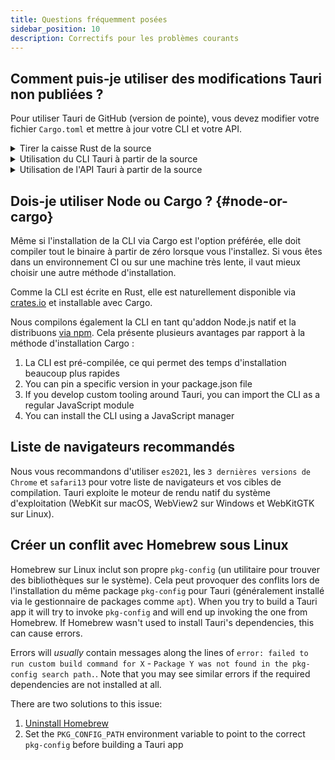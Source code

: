 ```yaml
---
title: Questions fréquemment posées
sidebar_position: 10
description: Correctifs pour les problèmes courants
---
```


## Comment puis-je utiliser des modifications Tauri non publiées ?

Pour utiliser Tauri de GitHub (version de pointe), vous devez modifier votre fichier `Cargo.toml` et mettre à jour votre CLI et votre API.

<details>
  <summary>Tirer la caisse Rust de la source</summary>

Append this to your `Cargo.toml` file:

```toml title=Cargo.toml
[patch.crates-io]
tauri = { git = "https://github.com/tauri-apps/tauri", branch = "dev" }
tauri-build = { git = "https://github.com/tauri-apps/tauri", branch = "dev" }
```

This will force all your dependencies to use `tauri` and `tauri-build` from Git instead of crates.io.

</details>

<details>
  <summary>Utilisation du CLI Tauri à partir de la source</summary>

If you are using the Cargo CLI, you can install it directly from GitHub:

```shell
cargo install --git https://github.com/tauri-apps/tauri --branch dev tauri-cli
```

If you are using the `@tauri-apps/cli` package, you will need to clone the repo and build it:

```shell
git clone https://github.com/tauri-apps/tauri
git checkout dev
cd tauri/tooling/cli/node
yarn
yarn build
```

To use it, run directly with node:

```shell
node /path/to/tauri/tooling/cli/node/tauri.js dev
node /path/to/tauri/tooling/cli/node/tauri.js build
```

Alternatively, you can run your app with Cargo directly:

```shell
cd src-tauri
cargo run --no-default-features # instead of tauri dev
cargo build # instead of tauri build - won't bundle your app though
```

</details>

<details>
  <summary>Utilisation de l'API Tauri à partir de la source</summary>

It is recommended to also use the Tauri API package from source when using the Tauri crate from GitHub (though it might not be needed). To build it from source, run the following script:

```shell
git clone https://github.com/tauri-apps/tauri
git checkout dev
cd tauri/tooling/api
yarn
yarn build
```

Now you can link it using yarn:

```shell
cd dist
yarn link
cd /path/to/your/project
yarn link @tauri-apps/api
```

Or you can change your package.json to point to the dist folder directly:

```json title=package.json
{
  "dependencies": {
    "@tauri-apps/api": "/path/to/tauri/tooling/api/dist"
  }
}
```

</details>

## Dois-je utiliser Node ou Cargo ? {#node-or-cargo}

Même si l'installation de la CLI via Cargo est l'option préférée, elle doit compiler tout le binaire à partir de zéro lorsque vous l'installez. Si vous êtes dans un environnement CI ou sur une machine très lente, il vaut mieux choisir une autre méthode d'installation.

Comme la CLI est écrite en Rust, elle est naturellement disponible via [crates.io][] et installable avec Cargo.

Nous compilons également la CLI en tant qu'addon Node.js natif et la distribuons [via npm][]. Cela présente plusieurs avantages par rapport à la méthode d'installation Cargo :

1. La CLI est pré-compilée, ce qui permet des temps d'installation beaucoup plus rapides
2. You can pin a specific version in your package.json file
3. If you develop custom tooling around Tauri, you can import the CLI as a regular JavaScript module
4. You can install the CLI using a JavaScript manager

## Liste de navigateurs recommandés

Nous vous recommandons d'utiliser `es2021`, les `3 dernières versions de Chrome` et `safari13` pour votre liste de navigateurs et vos cibles de compilation. Tauri exploite le moteur de rendu natif du système d'exploitation (WebKit sur macOS, WebView2 sur Windows et WebKitGTK sur Linux).

## Créer un conflit avec Homebrew sous Linux

Homebrew sur Linux inclut son propre `pkg-config` (un utilitaire pour trouver des bibliothèques sur le système). Cela peut provoquer des conflits lors de l'installation du même package `pkg-config` pour Tauri (généralement installé via le gestionnaire de packages comme `apt`). When you try to build a Tauri app it will try to invoke `pkg-config` and will end up invoking the one from Homebrew. If Homebrew wasn't used to install Tauri's dependencies, this can cause errors.

Errors will _usually_ contain messages along the lines of `error: failed to run custom build command for X` - `Package Y was not found in the pkg-config search path.`. Note that you may see similar errors if the required dependencies are not installed at all.

There are two solutions to this issue:

1. [Uninstall Homebrew][]
2. Set the `PKG_CONFIG_PATH` environment variable to point to the correct `pkg-config` before building a Tauri app

[crates.io]: https://crates.io/crates/tauri-cli
[via npm]: https://www.npmjs.com/package/@tauri-apps/cli
[Uninstall Homebrew]: https://docs.brew.sh/FAQ#how-do-i-uninstall-homebrew
